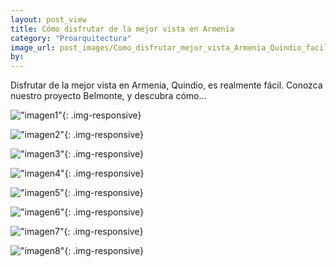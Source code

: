 ```yaml
---
layout: post_view
title: Cómo disfrutar de la mejor vista en Armenia
category: "Proarquitectura"
image_url: post_images/Como_disfrutar_mejor_vista_Armenia_Quindio_facilmente_01.jpg
by:
---
```


Disfrutar de la mejor vista en Armenia, Quindio, es realmente fácil. Conozca nuestro proyecto Belmonte, y descubra cómo...


!["imagen1"]({{site.baseurl}}/post_images/Como_disfrutar_mejor_vista_Armenia_Quindio_facilmente_01.jpg){: .img-responsive}

!["imagen2"]({{site.baseurl}}/post_images/Como_disfrutar_mejor_vista_Armenia_Quindio_facilmente_02.jpg){: .img-responsive}

!["imagen3"]({{site.baseurl}}/post_images/Como_disfrutar_mejor_vista_Armenia_Quindio_facilmente_03.jpg){: .img-responsive}

!["imagen4"]({{site.baseurl}}/post_images/Como_disfrutar_mejor_vista_Armenia_Quindio_facilmente_04.jpg){: .img-responsive}

!["imagen5"]({{site.baseurl}}/post_images/Como_disfrutar_mejor_vista_Armenia_Quindio_facilmente_05.jpg){: .img-responsive}

!["imagen6"]({{site.baseurl}}/post_images/Como_disfrutar_mejor_vista_Armenia_Quindio_facilmente_06.jpg){: .img-responsive}

!["imagen7"]({{site.baseurl}}/post_images/Como_disfrutar_mejor_vista_Armenia_Quindio_facilmente_07.jpg){: .img-responsive}

!["imagen8"]({{site.baseurl}}/post_images/Como_disfrutar_mejor_vista_Armenia_Quindio_facilmente_08.jpg){: .img-responsive}






